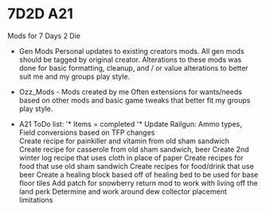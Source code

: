 # 7D2D A21
Mods for 7 Days 2 Die

- Gen Mods
Personal updates to existing creators mods. 
All gen mods should be tagged by original creator. Alterations to these mods was done for basic formatting, cleanup, and / or value alterations to better suit me and my groups play style.

- Ozz_Mods - Mods created by me
Often extensions for wants/needs based on other mods and basic game tweaks that better fit my groups play style.

- A21 ToDo list:
'* Items = completed
	'* Update Railgun: Ammo types, Field conversions based on TFP changes
	<br />
	Create recipe for painkiller and vitamin from old sham sandwich
	<br />
	Create recipe for casserole from old sham sandwich, beer
	Create 2nd winter log recipe that uses cloth in place of paper
	Create recipes for food that use old sham sandwich 
	Create recipes for food/drink that use beer
	Create a healing block based off of healing bed to be used for base floor tiles
	Add patch for snowberry return mod to work with living off the land perk
	Determine and work around dew collector placement limitations